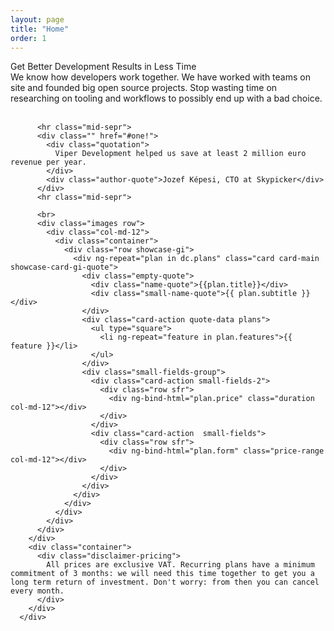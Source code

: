 ```yaml
---
layout: page
title: "Home"
order: 1
---
```


<div ng-app="viperdev">
  <div ng-controller="Data as dc">
    <section id="test1">
      <div class="container">
        <div>
          <div class="dive-title">Get Better Development Results in Less Time</div>
          <div class="dive-small-title">
              We know how developers work together. We have worked with teams on site and founded big open source projects.
              Stop wasting time on researching on tooling and workflows to possibly end up with a bad choice.
          </div>
          <br>

          <hr class="mid-sepr">
          <div class="" href="#one!">
            <div class="quotation">
              Viper Development helped us save at least 2 million euro revenue per year.
            </div>
            <div class="author-quote">Jozef Képesi, CTO at Skypicker</div>
          </div>
          <hr class="mid-sepr">

          <br>
          <div class="images row">
            <div class="col-md-12">
              <div class="container">
                <div class="row showcase-gi">
                  <div ng-repeat="plan in dc.plans" class="card card-main showcase-card-gi-quote">
                    <div class="empty-quote">
                      <div class="name-quote">{{plan.title}}</div>
                      <div class="small-name-quote">{{ plan.subtitle }}</div>
                    </div>
                    <div class="card-action quote-data plans">
                      <ul type="square">
                        <li ng-repeat="feature in plan.features">{{ feature }}</li>
                      </ul>
                    </div>
                    <div class="small-fields-group">
                      <div class="card-action small-fields-2">
                        <div class="row sfr">
                          <div ng-bind-html="plan.price" class="duration col-md-12"></div>
                        </div>
                      </div>
                      <div class="card-action  small-fields">
                        <div class="row sfr">
                          <div ng-bind-html="plan.form" class="price-range col-md-12"></div>
                        </div>
                      </div>
                    </div>
                  </div>
                </div>
              </div>
            </div>
          </div>
        </div>
        <div class="container">
          <div class="disclaimer-pricing">
            All prices are exclusive VAT. Recurring plans have a minimum commitment of 3 months: we will need this time together to get you a long term return of investment. Don't worry: from then you can cancel every month.
          </div>
        </div>
      </div>
  </div>
  <br>
  <section>
  </section>
  </section>
</div>
</div>
